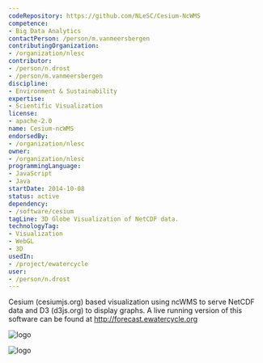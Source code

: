 ```yaml
---
codeRepository: https://github.com/NLeSC/Cesium-NcWMS
competence:
- Big Data Analytics
contactPerson: /person/m.vanmeersbergen
contributingOrganization:
- /organization/nlesc
contributor:
- /person/n.drost
- /person/m.vanmeersbergen
discipline:
- Environment & Sustainability
expertise:
- Scientific Visualization
license:
- apache-2.0
name: Cesium-ncWMS
endorsedBy:
- /organization/nlesc
owner:
- /organization/nlesc
programmingLanguage:
- JavaScript
- Java
startDate: 2014-10-08
status: active
dependency:
- /software/cesium
tagLine: 3D Globe Visualization of NetCDF data.
technologyTag:
- Visualization
- WebGL
- 3D
usedIn:
- /project/ewatercycle
user:
- /person/n.drost
---
```

Cesium (cesiumjs.org) based visualization using ncWMS to serve NetCDF data and D3 (d3js.org) to display graphs.
A live running version of this software can be found at http://forecast.ewatercycle.org

![logo](https://github.com/NLeSC/Cesium-NcWMS/raw/master/DOC/images/ewa-saturation.png "Screenshot 1")

![logo](https://github.com/NLeSC/Cesium-NcWMS/raw/master/DOC/images/ewa-discharge.png "Screenshot 2")
